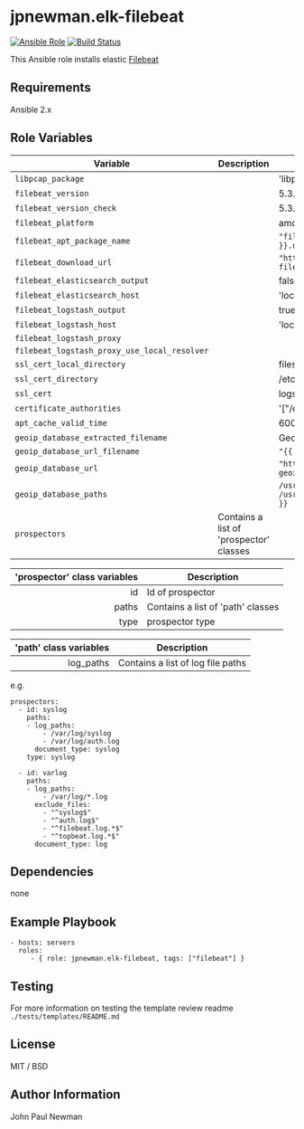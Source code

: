 # jpnewman.elk-filebeat

[![Ansible Role](https://img.shields.io/ansible/role/9588.svg?maxAge=2592000)](https://galaxy.ansible.com/jpnewman/elk-filebeat/)
[![Build Status](https://travis-ci.org/jpnewman/ansible-role-elk-filebeat.svg?branch=master)](https://travis-ci.org/jpnewman/ansible-role-elk-filebeat)

This Ansible role installs elastic [Filebeat](https://www.elastic.co/products/beats/filebeat)

## Requirements

Ansible 2.x

## Role Variables
|Variable|Description|Default|
|---|---|---|
|```libpcap_package```||'libpcap0.8'|
|```filebeat_version```||5.3.0|
|```filebeat_version_check```||5.3.0|
|```filebeat_platform```||amd64|
|```filebeat_apt_package_name```||```"filebeat-{{ filebeat_version }}-{{ filebeat_platform }}.deb"```|
|```filebeat_download_url```||```"https://artifacts.elastic.co/downloads/beats/filebeat/{{ filebeat_apt_package_name }}"```|
|```filebeat_elasticsearch_output```||false|
|```filebeat_elasticsearch_host```||'localhost:9200'|
|```filebeat_logstash_output```||true|
|```filebeat_logstash_host```||'localhost:5044'|
|```filebeat_logstash_proxy```|||
|```filebeat_logstash_proxy_use_local_resolver```|||
|```ssl_cert_local_directory```||files/certs|
|```ssl_cert_directory```||/etc/pki/tls/certs|
|```ssl_cert```||logstash-forwarder.crt|
|```certificate_authorities```||'["/etc/pki/tls/certs/logstash-forwarder.crt"]'|
|```apt_cache_valid_time```||600|
|```geoip_database_extracted_filename```||GeoLite2-City.mmdb
|```geoip_database_url_filename```||```"{{ geoip_database_extracted_filename }}.gz"```|
|```geoip_database_url```||```"http://geolite.maxmind.com/download/geoip/database/{{ geoip_database_url_filename }}"```|
|```geoip_database_paths```||```/usr/share/GeoIP/{{ geoip_database_extracted_filename }}```<br />```/usr/local/var/GeoIP/{{ geoip_database_extracted_filename }}```|
|```prospectors```|Contains a list of 'prospector' classes||

|'prospector' class variables|Description|
|---:|---|
|id|Id of prospector|
|paths|Contains a list of 'path' classes|
|type|prospector type|


|'path' class variables|Description|
|---:|---|
|log_paths|Contains a list of log file paths|

e.g.

~~~
prospectors:
  - id: syslog
    paths:
    - log_paths:
        - /var/log/syslog
        - /var/log/auth.log
      document_type: syslog
    type: syslog

  - id: varlog
    paths:
    - log_paths:
        - /var/log/*.log
      exclude_files:
        - "^syslog$"
        - "^auth.log$"
        - "^filebeat.log.*$"
        - "^topbeat.log.*$"
      document_type: log
~~~

## Dependencies

none

## Example Playbook

    - hosts: servers
      roles:
         - { role: jpnewman.elk-filebeat, tags: ["filebeat"] }

## Testing

For more information on testing the template review readme ```./tests/templates/README.md```

## License

MIT / BSD

## Author Information

John Paul Newman
